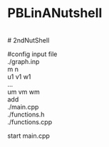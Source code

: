 # PBLinANutshell
<br>
#   2 n d N u t S h e l l 

<br>

#config input file 
<br>
./graph.inp
<br>
m n 
<br>
u1 v1 w1
<br>
...
<br>
um vm wm 
<br>
add 
<br>
  ./main.cpp
  <br>
  ./functions.h
  <br>
  ./functions.cpp

start main.cpp
